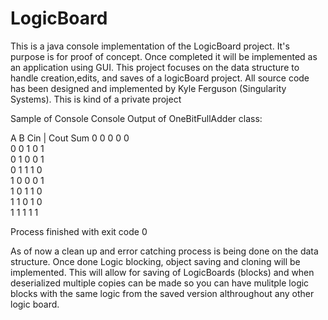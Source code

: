 # LogicBoard
This is a java console implementation of the LogicBoard project. 
It's purpose is for proof of concept. 
Once completed it will be implemented as an application using GUI. 
This project focuses on the data structure to handle creation,edits, and saves of a logicBoard project.
All source code has been designed and implemented by Kyle Ferguson (Singularity Systems). 
This is kind of a private project


Sample of Console
Console Output of OneBitFullAdder class:

A	B	Cin	|	Cout	Sum	
0	0	0		0	0	
0	0	1		0	1	
0	1	0		0	1	
0	1	1		1	0	
1	0	0		0	1	
1	0	1		1	0	
1	1	0		1	0	
1	1	1		1	1	

Process finished with exit code 0

As of now a clean up and error catching process is being done on the data structure.
Once done Logic blocking, object saving and cloning will be implemented. This will allow 
for saving of LogicBoards (blocks) and when deserialized multiple copies can be made so you can
have mulitple logic blocks with the same logic from the saved version althroughout any other logic board.

